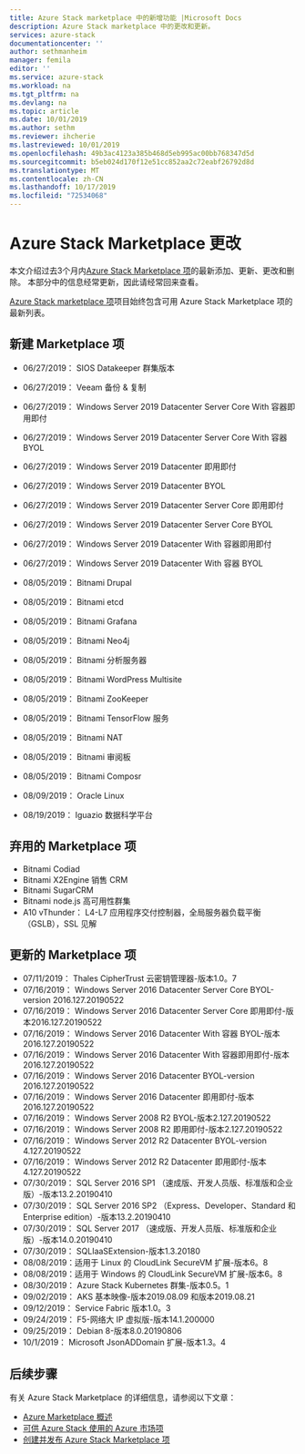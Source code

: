 ```yaml
---
title: Azure Stack marketplace 中的新增功能 |Microsoft Docs
description: Azure Stack marketplace 中的更改和更新。
services: azure-stack
documentationcenter: ''
author: sethmanheim
manager: femila
editor: ''
ms.service: azure-stack
ms.workload: na
ms.tgt_pltfrm: na
ms.devlang: na
ms.topic: article
ms.date: 10/01/2019
ms.author: sethm
ms.reviewer: ihcherie
ms.lastreviewed: 10/01/2019
ms.openlocfilehash: 49b3ac4123a385b468d5eb995ac00bb768347d5d
ms.sourcegitcommit: b5eb024d170f12e51cc852aa2c72eabf26792d8d
ms.translationtype: MT
ms.contentlocale: zh-CN
ms.lasthandoff: 10/17/2019
ms.locfileid: "72534068"
---
```

# <a name="azure-stack-marketplace-changes"></a>Azure Stack Marketplace 更改

本文介绍过去3个月内[Azure Stack Marketplace 项](azure-stack-marketplace-azure-items.md)的最新添加、更新、更改和删除。 本部分中的信息经常更新，因此请经常回来查看。

[Azure Stack marketplace 项](azure-stack-marketplace-azure-items.md)项目始终包含可用 Azure Stack Marketplace 项的最新列表。

## <a name="new-marketplace-items"></a>新建 Marketplace 项

- 06/27/2019： SIOS Datakeeper 群集版本

- 06/27/2019： Veeam 备份 & 复制

- 06/27/2019： Windows Server 2019 Datacenter Server Core With 容器即用即付

- 06/27/2019： Windows Server 2019 Datacenter Server Core With 容器 BYOL

- 06/27/2019： Windows Server 2019 Datacenter 即用即付

- 06/27/2019： Windows Server 2019 Datacenter BYOL

- 06/27/2019： Windows Server 2019 Datacenter Server Core 即用即付

- 06/27/2019： Windows Server 2019 Datacenter Server Core BYOL

- 06/27/2019： Windows Server 2019 Datacenter With 容器即用即付

- 06/27/2019： Windows Server 2019 Datacenter With 容器 BYOL

- 08/05/2019： Bitnami Drupal

- 08/05/2019： Bitnami etcd

- 08/05/2019： Bitnami Grafana

- 08/05/2019： Bitnami Neo4j

- 08/05/2019： Bitnami 分析服务器

- 08/05/2019： Bitnami WordPress Multisite

- 08/05/2019： Bitnami ZooKeeper

- 08/05/2019： Bitnami TensorFlow 服务

- 08/05/2019： Bitnami NAT

- 08/05/2019： Bitnami 审阅板

- 08/05/2019： Bitnami Composr

- 08/09/2019： Oracle Linux

- 08/19/2019： Iguazio 数据科学平台


## <a name="deprecated-marketplace-items"></a>弃用的 Marketplace 项

- Bitnami Codiad
- Bitnami X2Engine 销售 CRM
- Bitnami SugarCRM
- Bitnami node.js 高可用性群集
- A10 vThunder： L4-L7 应用程序交付控制器，全局服务器负载平衡（GSLB），SSL 见解


## <a name="updated-marketplace-items"></a>更新的 Marketplace 项

- 07/11/2019： Thales CipherTrust 云密钥管理器-版本1.0。7
- 07/16/2019： Windows Server 2016 Datacenter Server Core BYOL-version 2016.127.20190522
- 07/16/2019： Windows Server 2016 Datacenter Server Core 即用即付-版本2016.127.20190522
- 07/16/2019： Windows Server 2016 Datacenter With 容器 BYOL-版本2016.127.20190522
- 07/16/2019： Windows Server 2016 Datacenter With 容器即用即付-版本2016.127.20190522
- 07/16/2019： Windows Server 2016 Datacenter BYOL-version 2016.127.20190522
- 07/16/2019： Windows Server 2016 Datacenter 即用即付-版本2016.127.20190522
- 07/16/2019： Windows Server 2008 R2 BYOL-版本2.127.20190522
- 07/16/2019： Windows Server 2008 R2 即用即付-版本2.127.20190522
- 07/16/2019： Windows Server 2012 R2 Datacenter BYOL-version 4.127.20190522
- 07/16/2019： Windows Server 2012 R2 Datacenter 即用即付-版本4.127.20190522
- 07/30/2019： SQL Server 2016 SP1 （速成版、开发人员版、标准版和企业版）-版本13.2.20190410
- 07/30/2019： SQL Server 2016 SP2 （Express、Developer、Standard 和 Enterprise edition）-版本13.2.20190410
- 07/30/2019： SQL Server 2017 （速成版、开发人员版、标准版和企业版）-版本14.0.20190410
- 07/30/2019： SQLIaaSExtension-版本1.3.20180
- 08/08/2019：适用于 Linux 的 CloudLink SecureVM 扩展-版本6。8
- 08/08/2019：适用于 Windows 的 CloudLink SecureVM 扩展-版本6。8
- 08/30/2019： Azure Stack Kubernetes 群集-版本0.5。1
- 09/02/2019： AKS 基本映像-版本2019.08.09 和版本2019.08.21
- 09/12/2019： Service Fabric 版本1.0。3
- 09/24/2019： F5-网络大 IP 虚拟版-版本14.1.200000
- 09/25/2019： Debian 8-版本8.0.20190806
- 10/1/2019： Microsoft JsonADDomain 扩展-版本1.3。4


## <a name="next-steps"></a>后续步骤

有关 Azure Stack Marketplace 的详细信息，请参阅以下文章：

- [Azure Marketplace 概述](azure-stack-marketplace.md)
- [可供 Azure Stack 使用的 Azure 市场项](azure-stack-marketplace-azure-items.md)
- [创建并发布 Azure Stack Marketplace 项](azure-stack-create-and-publish-marketplace-item.md)
